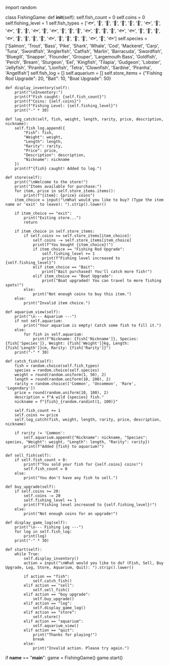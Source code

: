import random

class FishingGame:
    def __init__(self):
        self.fish_count = 0
        self.coins = 0
        self.fishing_level = 1
        self.fish_types = ['🐟', '🐠', '🐡', '🦈', '🐋', '🐠', '🐡', '🐟', '🐠', '🐟', '🐋', '🐡', '🐟', '🐠', '🐟', '🐠', '🐡', '🐠', '🐟', '🐋', 
                          '🐡', '🐠', '🐟', '🐟', '🐠', '🐋', '🐠', '🐟', '🐋', '🐠', '🐠', '🐡', '🐟', '🐋', '🐠', '🐠', '🐡', '🐟', '🐋', '🐟']
        self.species = ['Salmon', 'Trout', 'Bass', 'Pike', 'Shark', 'Whale', 'Cod', 'Mackerel', 'Carp', 'Tuna', 'Swordfish', 'Anglerfish', 'Catfish',
                        'Marlin', 'Barracuda', 'Swordfish', 'Bluegill', 'Snapper', 'Flounder', 'Grouper', 'Largemouth Bass', 'Goldfish', 'Perch', 'Bream', 
                        'Sturgeon', 'Eel', 'Kingfish', 'Tilapia', 'Gudgeon', 'Lobster', 'Jellyfish', 'Piranha', 'Lionfish', 'Tetra', 'Clownfish', 'Sardine',
                        'Piranha', 'Angelfish']
        self.fish_log = []
        self.aquarium = []
        self.store_items = {"Fishing Rod Upgrade": 20, "Bait": 10, "Boat Upgrade": 50}

    def display_inventory(self):
        print("\nInventory:")
        print(f"Fish caught: {self.fish_count}")
        print(f"Coins: {self.coins}")
        print(f"Fishing Level: {self.fishing_level}")
        print("-" * 30)

    def log_catch(self, fish, weight, length, rarity, price, description, nickname):
        self.fish_log.append({
            "Fish": fish,
            "Weight": weight,
            "Length": length,
            "Rarity": rarity,
            "Price": price,
            "Description": description,
            "Nickname": nickname
        })
        print(f"{fish} caught! Added to log.")

    def store(self):
        print("\nWelcome to the store!")
        print("Items available for purchase:")
        for item, price in self.store_items.items():
            print(f"{item}: {price} coins")
        item_choice = input("\nWhat would you like to buy? (Type the item name or 'exit' to leave): ").strip().lower()

        if item_choice == "exit":
            print("Exiting store...")
            return

        if item_choice in self.store_items:
            if self.coins >= self.store_items[item_choice]:
                self.coins -= self.store_items[item_choice]
                print(f"You bought {item_choice}!")
                if item_choice == "Fishing Rod Upgrade":
                    self.fishing_level += 1
                    print(f"Fishing level increased to {self.fishing_level}")
                elif item_choice == "Bait":
                    print("Bait purchased! You'll catch more fish!")
                elif item_choice == "Boat Upgrade":
                    print("Boat upgraded! You can travel to more fishing spots!")
            else:
                print("Not enough coins to buy this item.")
        else:
            print("Invalid item choice.")

    def aquarium_view(self):
        print("\n--- Aquarium ---")
        if not self.aquarium:
            print("Your aquarium is empty! Catch some fish to fill it.")
        else:
            for fish in self.aquarium:
                print(f"Nickname: {fish['Nickname']}, Species: {fish['Species']}, Weight: {fish['Weight']}kg, Length: {fish['Length']}cm, Rarity: {fish['Rarity']}")
        print("-" * 30)

    def catch_fish(self):
        fish = random.choice(self.fish_types)
        species = random.choice(self.species)
        weight = round(random.uniform(1, 50), 2)
        length = round(random.uniform(10, 200), 2)
        rarity = random.choice(['Common', 'Uncommon', 'Rare', 'Legendary'])
        price = round(random.uniform(10, 100), 2)
        description = f"A wild {species} fish."
        nickname = f"{fish}_{random.randint(1, 100)}"
        
        self.fish_count += 1
        self.coins += price
        self.log_catch(fish, weight, length, rarity, price, description, nickname)
        
        if rarity != 'Common':
            self.aquarium.append({"Nickname": nickname, "Species": species, "Weight": weight, "Length": length, "Rarity": rarity})
            print(f"Added {fish} to aquarium!")
        
    def sell_fish(self):
        if self.fish_count > 0:
            print(f"You sold your fish for {self.coins} coins!")
            self.fish_count = 0
        else:
            print("You don't have any fish to sell.")

    def buy_upgrade(self):
        if self.coins >= 20:
            self.coins -= 20
            self.fishing_level += 1
            print(f"Fishing level increased to {self.fishing_level}!")
        else:
            print("Not enough coins for an upgrade!")

    def display_game_log(self):
        print("\n--- Fishing Log ---")
        for log in self.fish_log:
            print(log)
        print("-" * 30)

    def start(self):
        while True:
            self.display_inventory()
            action = input("\nWhat would you like to do? (Fish, Sell, Buy Upgrade, Log, Store, Aquarium, Quit): ").strip().lower()

            if action == "fish":
                self.catch_fish()
            elif action == "sell":
                self.sell_fish()
            elif action == "buy upgrade":
                self.buy_upgrade()
            elif action == "log":
                self.display_game_log()
            elif action == "store":
                self.store()
            elif action == "aquarium":
                self.aquarium_view()
            elif action == "quit":
                print("Thanks for playing!")
                break
            else:
                print("Invalid action. Please try again.")

if __name__ == "__main__":
    game = FishingGame()
    game.start()
